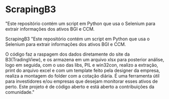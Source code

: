 # ScrapingB3
"Este repositório contém um script em Python que usa o Selenium para extrair informações dos ativos BGI e CCM.

ScrapingB3
"Este repositório contém um script em Python que usa o Selenium para extrair informações dos ativos BGI e CCM.

O código faz a raspagem dos dados diretamente do site da B3(TradingView), e os armazena em um arquivo xlsx para posterior análise, logo em seguida, com o uso das libs, PIL e win32con, realizo a extração, print do arquivo excel e com um template feito pela designer da empresa, realiza a montagem do folder com a cotação diária. É uma ferramenta útil para investidores e/ou empresas que desejam monitorar esses ativos de perto. Este projeto é de código aberto e está aberto a contribuições da comunidade."
